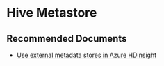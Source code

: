 <properties
  pageTitle="Hive Metastore"
  description="Hive Metastore"
  Service="microsoft.hdinsight"
  resource="clusters"
  authors="pjfreitas"
  ms.author="pfreitas"
  displayOrder="29"
  selfHelpType="resource"
  supportTopicIds="32629068"
  resourceTags=""
  productPesIds="15078"
  cloudEnvironments="public"
  ArticleId="2968c3b1-4bb3-4c21-8010-1c26b88d506c"
/>

# Hive Metastore 

## **Recommended Documents**

* [Use external metadata stores in Azure HDInsight](https://docs.microsoft.com/azure/hdinsight/hdinsight-use-external-metadata-stores)

